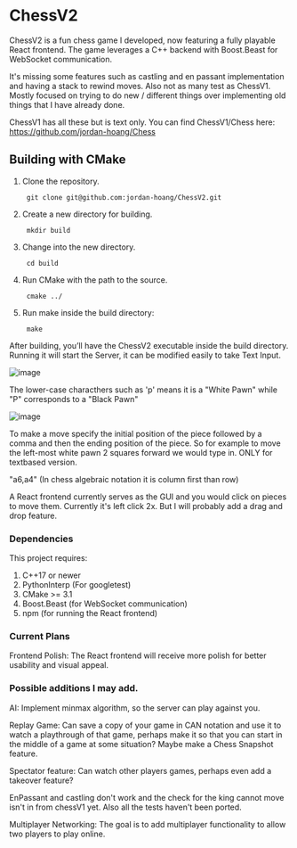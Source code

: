 # ChessV2

ChessV2 is a fun chess game I developed, now featuring a fully playable React frontend. 
The game leverages a C++ backend with Boost.Beast for WebSocket communication. 

It's missing some features such as castling and en passant implementation and having a stack to rewind moves.
Also not as many test as ChessV1. Mostly focused on trying to do new / different things over implementing old things that
I have already done.

ChessV1 has all these but is text only. You can find ChessV1/Chess here: 
https://github.com/jordan-hoang/Chess


## Building with CMake

1. Clone the repository.

        git clone git@github.com:jordan-hoang/ChessV2.git

2. Create a new directory for building.

        mkdir build

3. Change into the new directory.

        cd build

4. Run CMake with the path to the source.

        cmake ../

5. Run make inside the build directory:

        make

After building, you’ll have the ChessV2 executable inside the build directory. 
Running it will start the Server, it can be modified easily to take Text Input.




![image](https://user-images.githubusercontent.com/36338184/117098456-60893f00-ad23-11eb-9d73-97e0274c440b.png)

The lower-case characthers such as 'p' means it is a "White Pawn" while "P" corresponds to a "Black Pawn"



![image](https://user-images.githubusercontent.com/36338184/117097523-c1634800-ad20-11eb-890a-065a2ac8cc13.png)


To make a move specify the initial position of the piece followed by a comma and then the ending position of the piece.
So for example to move the left-most white pawn 2 squares forward we would type in. ONLY for textbased version.

"a6,a4"   (In chess algebraic notation it is column first than row)

A React frontend currently serves as the GUI and you would click on pieces to move them. 
Currently it's left click 2x. But I will probably add a drag and drop feature.

### Dependencies
This project requires:

1. C++17 or newer
2. PythonInterp (For googletest)
3. CMake >= 3.1
4. Boost.Beast (for WebSocket communication)
5. npm (for running the React frontend)

### Current Plans 

Frontend Polish: The React frontend will receive more polish for better usability and visual appeal.

### Possible additions I may add.

AI: Implement minmax algorithm, so the server can play against you.

Replay Game: Can save a copy of your game in CAN notation and use it to watch a playthrough of that game, perhaps
make it so that you can start in the middle of a game at some situation? Maybe make a Chess Snapshot feature.

Spectator feature: Can watch other players games, perhaps even add a takeover feature?

EnPassant and castling don't work and the check for the king cannot move isn't in from chessV1 yet.
Also all the tests haven't been ported.

Multiplayer Networking: The goal is to add multiplayer functionality to allow two players to play online.
